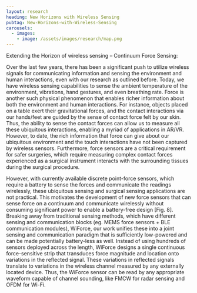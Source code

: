 ```yaml
---
layout: research
heading: New Horizons with Wireless Sensing
pubtag: New-Horizons-with-Wireless-Sensing
carousels:
  - images:
    - image: /assets/images/research/map.png
---
```


Extending the Horizon of wireless sensing – Continuum Force Sensing: 

Over the last few years, there has been a significant push to utilize wireless signals for communicating information and sensing the environment and human interactions, even with our research as outlined before. Today, we have wireless sensing capabilities to sense the ambient temperature of the environment, vibrations, hand gestures, and even breathing rate. Force is another such physical phenomenon that enables richer information about both the environment and human interactions. For instance, objects placed on a table exert their gravitational forces, and the contact interactions via our hands/feet are guided by the sense of contact force felt by our skin. Thus, the ability to sense the contact forces can allow us to measure all these ubiquitous interactions, enabling a myriad of applications in AR/VR. However, to date, the rich information that force can give about our ubiquitous environment and the touch interactions have not been captured by wireless sensors. Furthermore, force sensors are a critical requirement for safer surgeries, which require measuring complex contact forces experienced as a surgical instrument interacts with the surrounding tissues during the surgical procedure. 

However, with currently available discrete point-force sensors, which require a battery to sense the forces and communicate the readings wirelessly, these ubiquitous sensing and surgical sensing applications are not practical. This motivates the development of new force sensors that can sense force on a continuum and communicate wirelessly without consuming significant power to enable a battery-free design [Fig. 8]. Breaking away from traditional sensing methods, which have different sensing and communication blocks (eg. MEMS force sensors + BLE communication modules), WiForce, our work unifies these into a joint sensing and communication paradigm that is sufficiently low-powered and can be made potentially battery-less as well. Instead of using hundreds of sensors deployed across the length, WiForce designs a single continuous force-sensitive strip that transduces force magnitude and location onto variations in the reflected signal. These variations in reflected signals translate to variations in the wireless channel measured by any externally located device. Thus, the WiForce sensor can be read by any appropriate waveform capable of channel sounding, like FMCW for radar sensing and OFDM for Wi-Fi.
